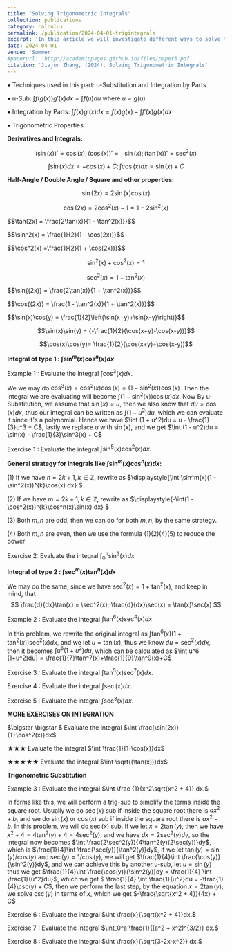 ```yaml
---
title: "Solving Trigonometric Integrals"
collection: publications
category: calculus
permalink: /publication/2024-04-01-trigintegrals
excerpt: 'In this article we will investigate different ways to solve trigonometric integrals'
date: 2024-04-01
venue: 'Summer'
#paperurl: 'http://academicpages.github.io/files/paper3.pdf'
citation: 'Jiajun Zhang, (2024). Solving Trigonometric Integrals'
---
```


$\bullet$ Techniques used in this part:
u-Substitution and Integration by Parts

$\bullet$ u-Sub: $\int f(g(x)) g'(x) dx = \int f(u) du$ 
where $u = g(u)$  


$\bullet$ Integration by Parts: $\int f(x) g'(x) dx = f(x)g(x) - \int f'(x)g(x)dx$ 


$\bullet$ Trigonometric Properties:

**Derivatives and Integrals:**

$$ (\sin(x))' = \cos(x); (\cos(x))' = -\sin(x); (\tan(x))' = \sec^2(x) $$

$$ \int \sin(x) dx = -\cos(x) + C; \int \cos(x) dx = \sin(x) + C $$


**Half-Angle / Double Angle / Square and other properties:**

$$\sin(2x) = 2\sin(x)\cos(x)$$

$$\cos(2x) = 2\cos^2(x) - 1 = 1 - 2\sin^2(x)$$

$$\tan(2x) = \frac{2\tan(x)}{1 - \tan^2(x)}}$$ 

$$\sin^2(x) = \frac{1}{2}(1 - \cos(2x))}$$ 

$$\cos^2(x) =\frac{1}{2}(1 + \cos(2x))}$$ 

$$\sin^2(x) + \cos^2(x) = 1$$

$$\sec^2(x) = 1 + \tan^2(x)$$

$$\sin{(2x)} = \frac{2\tan(x)}{1 + \tan^2(x)}}$$

$$\cos{(2x)} = \frac{1 - \tan^2(x)}{1 + \tan^2(x)}}$$ 

$$\sin(x)\cos(y) = \frac{1}{2}\left(\sin(x+y)+\sin(x-y)\right)}$$

$$\sin(x)\sin(y) = {-\frac{1}{2}(\cos(x+y)-\cos(x-y))}$$

$$\cos(x)\cos(y)= \frac{1}{2}(\cos(x+y)+\cos(x-y))$$



**Integral of type 1 : $\int \sin^m(x)\cos^n(x) dx$**


Example 1 : Evaluate the integral $\int \cos^3(x) dx.$

We we may do
$\cos^3(x) = \cos^2(x) \cos(x) = (1-\sin^2(x))\cos(x)$. Then the integral we 
are evaluating will become $\int (1 - \sin^2(x))\cos(x)dx$. Now By
u-Substitution, we assume that $\sin(x) = u$, then we also know that 
$du = \cos(x)dx$, thus our integral can be written as 
$\int (1 - u^2)du$, which we can evaluate it since it's a
polynomial. Hence we have $\int (1 + u^2)du = 
u - \frac{1}{3}u^3 + C$, lastly we replace $u$ with 
$\sin(x)$, and we get $\int (1 - u^2)du = 
\sin(x) - \frac{1}{3}\sin^3(x) + C$



Exercise 1 : Evaluate the integral $\int \sin^5(x)\cos^2(x) dx.$


**General strategy for integrals like $\int \sin^m(x) \cos^n(x)dx$:**


(1) If we have $n = 2k + 1, k \in \mathbb{Z}$, rewrite as
$\displaystyle{\int \sin^m(x)(1 - \sin^2(x))^{k}\cos(x) dx} $


(2) If we have $m = 2k + 1, k \in \mathbb{Z}$, rewrite as
$\displaystyle{-\int(1 - \cos^2(x))^{k}\cos^n(x)\sin(x) dx} $


(3) Both $m,n$ are odd, then we can do for both $m,n$, by the same strategy.


(4) Both $m,n$ are even, then we use the formula (1)(2)(4)(5) to reduce the power



Exercise 2: Evaluate the integral $\int_0^{\pi}\sin^2(x)dx$



**Integral of type 2 : $\int \sec^m(x)\tan^n(x) dx$**

We may do the same, since we have $\sec^2(x) = 1 + \tan^2(x)$, and keep in mind, that 
$$
\frac{d}{dx}\tan(x) = \sec^2(x); \frac{d}{dx}\sec(x) = \tan(x)\sec(x)
$$


Example 2 : Evaluate the integral $\int \tan^6(x)\sec^4(x)dx$

In this problem, we rewrite the original integral as 
$\int \tan^6(x) (1 + \tan^2(x))\sec^2 (x)dx$, and we let $u = \tan(x)$,
thus we know $du = \sec^2(x)dx$, then it becomes $\int u^6
(1+u^2)du$, which can be calculated as 
$\int u^6
(1+u^2)du} = \frac{1}{7}\tan^7(x)+\frac{1}{9}\tan^9(x)+C$



Exercise 3 : Evaluate the integral $\int \tan^5(x)\sec^7(x) dx$.


Exercise 4 : Evaluate the integral $\int \sec(x) dx.$


Exercise 5 : Evaluate the integral $\int \sec^3(x) dx.$
 

**MORE EXERCISES ON INTEGRATION**

$\bigstar \bigstar $ Evaluate the integral $\int \frac{\sin(2x)}{1+\cos^2(x)}dx$


$\bigstar \bigstar \bigstar$ Evaluate the integral $\int \frac{1}{1-\cos(x)}dx$


$\bigstar \bigstar \bigstar \bigstar \bigstar$ Evaluate the integral $\int \sqrt{(\tan(x))}dx$


**Trigonometric Substitution**


Example 3 : Evaluate the integral $\int \frac
{1}{x^2\sqrt{x^2 + 4}} dx.$

In forms like this, we will perform a trig-sub to simplify the 
terms inside the square root. Usually we do $\sec(x)$ sub if inside the square 
root there is $ax^2 + b$, and we do $\sin(x)$ or $\cos(x)$ sub if inside the 
square root there is $ax^2 - b$. In this problem, we will do $\sec(x)$ sub.
If we let $x = 2\tan(y)$, then we have $x^2 + 4 = 4\tan^2(y) + 4 = 
4\sec^2(y)$, and we have $dx = 2\sec^2(y)dy$, so the integral now becomes
$\int \frac{2\sec^2(y)}{4\tan^2(y)(2\sec(y))}dy$, which is 
$\frac{1}{4}\int \frac{\sec(y)}{\tan^2(y)}dy$, if we let 
$\tan(y) = \sin(y) / \cos(y)$ and $\sec(y) = 1 / \cos(y)$, we will get 
$\frac{1}{4}\int \frac{\cos(y)}{\sin^2(y)}dy$, and we can achieve this 
by another u-sub, let $u = \sin(y)$ thus we get 
$\frac{1}{4}\int \frac{\cos(y)}{\sin^2(y)}dy = 
\frac{1}{4} \int \frac{1}{u^2}du}$, 
which we get 
$ 
\frac{1}{4} \int \frac{1}{u^2}du = -\frac{1}{4}\csc(y) + C$, then 
we perform the last step, by the equation $x = 2\tan(y)$, we solve 
$\csc(y)$ in terms of $x$, which we get $-\frac{\sqrt{x^2 + 4}}{4x} + C$



Exercise 6 : Evaluate the integral $\int \frac{x}{\sqrt{x^2 + 4}}dx.$


Exercise 7 : Evaluate the integral $\int_0^a \frac{1}{(a^2 + x^2)^{3/2}} dx.$


Exercise 8 : Evaluate the integral $\int \frac{x}{\sqrt{3-2x-x^2}} dx.$








